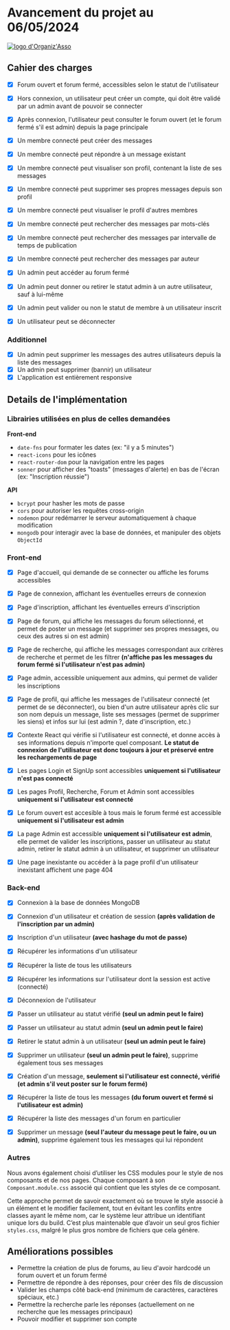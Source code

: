 # Avancement du projet au 06/05/2024

[![logo d'Organiz'Asso](https://i.postimg.cc/qBCk5yGJ/logo.png)](https://postimg.cc/WtTLDDKC)

## Cahier des charges

- [x] Forum ouvert et forum fermé, accessibles selon le statut de l'utilisateur
- [x] Hors connexion, un utilisateur peut créer un compte, qui doit être validé par un admin avant de pouvoir se connecter
- [x] Après connexion, l'utilisateur peut consulter le forum ouvert (et le forum fermé s'il est admin) depuis la page principale

- [x] Un membre connecté peut créer des messages
- [x] Un membre connecté peut répondre à un message existant
- [x] Un membre connecté peut visualiser son profil, contenant la liste de ses messages
- [x] Un membre connecté peut supprimer ses propres messages depuis son profil
- [x] Un membre connecté peut visualiser le profil d'autres membres
- [x] Un membre connecté peut rechercher des messages par mots-clés
- [x] Un membre connecté peut rechercher des messages par intervalle de temps de publication
- [x] Un membre connecté peut rechercher des messages par auteur

- [x] Un admin peut accéder au forum fermé
- [x] Un admin peut donner ou retirer le statut admin à un autre utilisateur, sauf à lui-même
- [x] Un admin peut valider ou non le statut de membre à un utilisateur inscrit

- [x] Un utilisateur peut se déconnecter

### Additionnel

- [x] Un admin peut supprimer les messages des autres utilisateurs depuis la liste des messages
- [x] Un admin peut supprimer (bannir) un utilisateur
- [x] L'application est entièrement responsive 

## Details de l'implémentation

### Librairies utilisées en plus de celles demandées

**Front-end**

- `date-fns` pour formater les dates (ex: "il y a 5 minutes")
- `react-icons` pour les icônes
- `react-router-dom` pour la navigation entre les pages
- `sonner` pour afficher des "toasts" (messages d'alerte) en bas de l'écran (ex: "Inscription réussie")

**API**

- `bcrypt` pour hasher les mots de passe
- `cors` pour autoriser les requêtes cross-origin
- `nodemon` pour redémarrer le serveur automatiquement à chaque modification
- `mongodb` pour interagir avec la base de données, et manipuler des objets `ObjectId`

### Front-end

- [x] Page d'accueil, qui demande de se connecter ou affiche les forums accessibles
- [x] Page de connexion, affichant les éventuelles erreurs de connexion
- [x] Page d'inscription, affichant les éventuelles erreurs d'inscription
- [x] Page de forum, qui affiche les messages du forum sélectionné, et permet de poster un message (et supprimer ses propres messages, ou ceux des autres si on est admin)
- [x] Page de recherche, qui affiche les messages correspondant aux critères de recherche et permet de les filtrer **(n'affiche pas les messages du forum fermé si l'utilisateur n'est pas admin)**
- [x] Page admin, accessible uniquement aux admins, qui permet de valider les inscriptions
- [x] Page de profil, qui affiche les messages de l'utilisateur connecté (et permet de se déconnecter), ou bien d'un autre utilisateur après clic sur son nom depuis un message, liste ses messages (permet de supprimer les siens) et infos sur lui (est admin ?, date d'inscription, etc.)

- [x] Contexte React qui vérifie si l'utilisateur est connecté, et donne accès à ses informations depuis n'importe quel composant. **Le statut de connexion de l'utilisateur est donc toujours à jour et préservé entre les rechargements de page**

- [x] Les pages Login et SignUp sont accessibles **uniquement si l'utilisateur n'est pas connecté**
- [x] Les pages Profil, Recherche, Forum et Admin sont accessibles **uniquement si l'utilisateur est connecté**
- [x] Le forum ouvert est accesible à tous mais le forum fermé est accessible **uniquement si l'utilisateur est admin**
- [x] La page Admin est accessible **uniquement si l'utilisateur est admin**, elle permet de valider les inscriptions, passer un utilisateur au statut admin, retirer le statut admin à un utilisateur, et supprimer un utilisateur
- [x] Une page inexistante ou accéder à la page profil d'un utilisateur inexistant affichent une page 404

### Back-end

- [x] Connexion à la base de données MongoDB
- [x] Connexion d'un utilisateur et création de session **(après validation de l'inscription par un admin)**
- [x] Inscription d'un utilisateur **(avec hashage du mot de passe)**
- [x] Récupérer les informations d'un utilisateur
- [x] Récupérer la liste de tous les utilisateurs
- [x] Récupérer les informations sur l'utilisateur dont la session est active (connecté)
- [x] Déconnexion de l'utilisateur
- [x] Passer un utilisateur au statut vérifié **(seul un admin peut le faire)**
- [x] Passer un utilisateur au statut admin **(seul un admin peut le faire)**
- [x] Retirer le statut admin à un utilisateur **(seul un admin peut le faire)**
- [x] Supprimer un utilisateur **(seul un admin peut le faire)**, supprime également tous ses messages

- [x] Création d'un message, **seulement si l'utilisateur est connecté, vérifié (et admin s'il veut poster sur le forum fermé)**
- [x] Récupérer la liste de tous les messages **(du forum ouvert et fermé si l'utilisateur est admin)**
- [x] Récupérer la liste des messages d'un forum en particulier
- [x] Supprimer un message **(seul l'auteur du message peut le faire, ou un admin)**, supprime également tous les messages qui lui répondent

### Autres

Nous avons également choisi d’utiliser les CSS modules pour le style de nos composants et de nos pages. Chaque composant à son `Composant.module.css` associé qui contient que les styles de ce composant.

Cette approche permet de savoir exactement où se trouve le style associé à un élément et le modifier facilement, tout en évitant les conflits entre classes ayant le même nom, car le système leur attribue un identifiant unique lors du build. C’est plus maintenable que d’avoir un seul gros fichier `styles.css`, malgré le plus gros nombre de fichiers que cela génère.

## Améliorations possibles

- Permettre la création de plus de forums, au lieu d'avoir hardcodé un forum ouvert et un forum fermé
- Permettre de répondre à des réponses, pour créer des fils de discussion
- Valider les champs côté back-end (minimum de caractères, caractères spéciaux, etc.)
- Permettre la recherche parle les réponses (actuellement on ne recherche que les messages principaux)
- Pouvoir modifier et supprimer son compte
